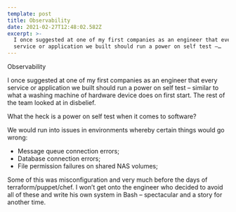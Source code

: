 ```yaml
---
template: post
title: Observability
date: 2021-02-27T12:48:02.582Z
excerpt: >-
  I once suggested at one of my first companies as an engineer that every
  service or application we built should run a power on self test –…
---
```

Observability 

I once suggested at one of my first companies as an engineer that every service or application we built should run a power on self test – similar to what a washing machine of hardware device does on first start. The rest of the team looked at in disbelief. 

What the heck is a power on self test when it comes to software? 

We would run into issues in environments whereby certain things would go wrong:

*   Message queue connection errors;
*   Database connection errors;
*   File permission failures on shared NAS volumes;

Some of this was misconfiguration and very much before the days of terraform/puppet/chef. I won’t get onto the engineer who decided to avoid all of these and write his own system in Bash – spectacular and a story for another time.
